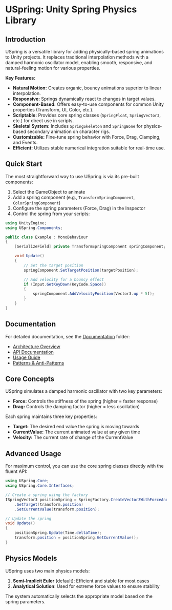 # USpring: Unity Spring Physics Library

## Introduction

USpring is a versatile library for adding physically-based spring animations to Unity projects. It replaces traditional interpolation methods with a damped harmonic oscillator model, enabling smooth, responsive, and natural-feeling motion for various properties.

**Key Features:**

* **Natural Motion:** Creates organic, bouncy animations superior to linear interpolation.
* **Responsive:** Springs dynamically react to changes in target values.
* **Component-Based:** Offers easy-to-use components for common Unity properties (Transform, UI, Color, etc.).
* **Scriptable:** Provides core spring classes (`SpringFloat`, `SpringVector3`, etc.) for direct use in scripts.
* **Skeletal System:** Includes `SpringSkeleton` and `SpringBone` for physics-based secondary animation on character rigs.
* **Customizable:** Fine-tune spring behavior with Force, Drag, Clamping, and Events.
* **Efficient:** Utilizes stable numerical integration suitable for real-time use.

## Quick Start

The most straightforward way to use USpring is via its pre-built components:

1. Select the GameObject to animate
2. Add a spring component (e.g., `TransformSpringComponent`, `ColorSpringComponent`)
3. Configure the spring parameters (Force, Drag) in the Inspector
4. Control the spring from your scripts:

```csharp
using UnityEngine;
using USpring.Components;

public class Example : MonoBehaviour
{
    [SerializeField] private TransformSpringComponent springComponent;

    void Update()
    {
        // Set the target position
        springComponent.SetTargetPosition(targetPosition);

        // Add velocity for a bouncy effect
        if (Input.GetKeyDown(KeyCode.Space))
        {
            springComponent.AddVelocityPosition(Vector3.up * 5f);
        }
    }
}
```

## Documentation

For detailed documentation, see the [Documentation](Documentation/README.md) folder:

- [Architecture Overview](Documentation/USpring-Architecture-Overview.md)
- [API Documentation](Documentation/USpring-API-Documentation.md)
- [Usage Guide](Documentation/USpring-Usage-Guide.md)
- [Patterns & Anti-Patterns](Documentation/USpring-Patterns-AntiPatterns.md)

## Core Concepts

USpring simulates a damped harmonic oscillator with two key parameters:

- **Force:** Controls the stiffness of the spring (higher = faster response)
- **Drag:** Controls the damping factor (higher = less oscillation)

Each spring maintains three key properties:

- **Target:** The desired end value the spring is moving towards
- **CurrentValue:** The current animated value at any given time
- **Velocity:** The current rate of change of the CurrentValue

## Advanced Usage

For maximum control, you can use the core spring classes directly with the fluent API:

```csharp
using USpring.Core;
using USpring.Core.Interfaces;

// Create a spring using the factory
ISpringVector3 positionSpring = SpringFactory.CreateVector3WithForceAndDrag(150f, 10f)
    .SetTarget(transform.position)
    .SetCurrentValue(transform.position);

// Update the spring
void Update()
{
    positionSpring.Update(Time.deltaTime);
    transform.position = positionSpring.GetCurrentValue();
}
```

## Physics Models

USpring uses two main physics models:

1. **Semi-Implicit Euler** (default): Efficient and stable for most cases
2. **Analytical Solution**: Used for extreme force values to ensure stability

The system automatically selects the appropriate model based on the spring parameters.